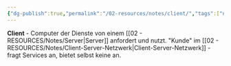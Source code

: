 ```yaml
---
{"dg-publish":true,"permalink":"/02-resources/notes/client/","tags":["netzwerk/rolle","computer/typ"],"noteIcon":"","updated":"2025-08-27T15:03:19.880+02:00"}
---
```



**Client** - Computer der Dienste von einem [[02 - RESOURCES/Notes/Server\|Server]] anfordert und nutzt.
"Kunde" im [[02 - RESOURCES/Notes/Client-Server-Netzwerk\|Client-Server-Netzwerk]] - fragt Services an, bietet selbst keine an.